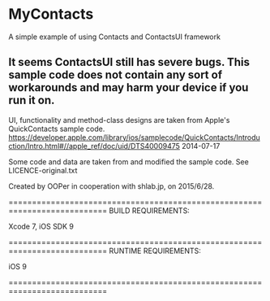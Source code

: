 # MyContacts
A simple example of using Contacts and ContactsUI framework

## It seems ContactsUI still has severe bugs. This sample code does not contain any sort of workarounds and may harm your device if you run it on.

UI, functionality and method-class designs are taken from Apple's QuickContacts sample code.
<https://developer.apple.com/library/ios/samplecode/QuickContacts/Introduction/Intro.html#//apple_ref/doc/uid/DTS40009475>
2014-07-17

Some code and data are taken from and modified the sample code. See LICENCE-original.txt

Created by OOPer in cooperation with shlab.jp, on 2015/6/28.

===========================================================================
BUILD REQUIREMENTS:

Xcode 7, iOS SDK 9

===========================================================================
RUNTIME REQUIREMENTS:

iOS 9

===========================================================================
